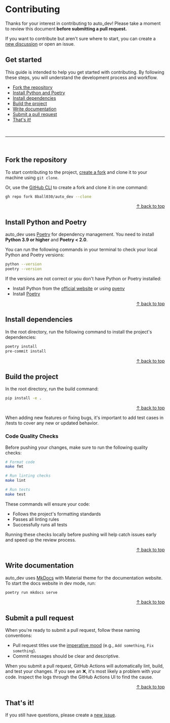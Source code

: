 # Contributing

Thanks for your interest in contributing to auto_dev! Please take a moment to review this document **before submitting a pull request.**

If you want to contribute but aren't sure where to start, you can create a [new discussion](https://github.com/8ball030/auto_dev/discussions) or open an issue.

## Get started

This guide is intended to help you get started with contributing. By following these steps, you will understand the development process and workflow.

- [Fork the repository](#fork-the-repository)
- [Install Python and Poetry](#install-python-and-poetry)
- [Install dependencies](#install-dependencies)
- [Build the project](#build-the-project)
- [Write documentation](#write-documentation)
- [Submit a pull request](#submit-a-pull-request)
- [That's it!](#thats-it)

<br>

---

<br>

## Fork the repository

To start contributing to the project, [create a fork](https://github.com/8ball030/auto_dev/fork) and clone it to your machine using `git clone`.

Or, use the [GitHub CLI](https://cli.github.com) to create a fork and clone it in one command:

```bash
gh repo fork 8ball030/auto_dev --clone
```

<div align="right">
  <a href="#get-started">&uarr; back to top</a></b>
</div>

## Install Python and Poetry

auto_dev uses [Poetry](https://python-poetry.org/) for dependency management. You need to install **Python 3.9 or higher** and **Poetry < 2.0**.

You can run the following commands in your terminal to check your local Python and Poetry versions:

```bash
python --version
poetry --version
```

If the versions are not correct or you don't have Python or Poetry installed:

- Install Python from the [official website](https://python.org) or using [pyenv](https://github.com/pyenv/pyenv)
- Install [Poetry](https://python-poetry.org/docs/#installation)

<div align="right">
  <a href="#get-started">&uarr; back to top</a></b>
</div>

## Install dependencies

In the root directory, run the following command to install the project's dependencies:

```bash
poetry install
pre-commit install
```

<div align="right">
  <a href="#get-started">&uarr; back to top</a></b>
</div>

## Build the project

In the root directory, run the build command:

```bash
pip install -e .
```

<div align="right">
  <a href="#get-started">&uarr; back to top</a></b>
</div>


When adding new features or fixing bugs, it's important to add test cases in /tests to cover any new or updated behavior.

### Code Quality Checks

Before pushing your changes, make sure to run the following quality checks:

```bash
# Format code
make fmt

# Run linting checks
make lint

# Run tests
make test
```

These commands will ensure your code:
- Follows the project's formatting standards
- Passes all linting rules
- Successfully runs all tests

Running these checks locally before pushing will help catch issues early and speed up the review process.

<div align="right">
  <a href="#get-started">&uarr; back to top</a></b>
</div>

## Write documentation

auto_dev uses [MkDocs](https://www.mkdocs.org/) with Material theme for the documentation website. To start the docs website in dev mode, run:

```bash
poetry run mkdocs serve
```

<div align="right">
  <a href="#get-started">&uarr; back to top</a></b>
</div>

## Submit a pull request

When you're ready to submit a pull request, follow these naming conventions:

- Pull request titles use the [imperative mood](https://en.wikipedia.org/wiki/Imperative_mood) (e.g., `Add something`, `Fix something`).
- Commit messages should be clear and descriptive.

When you submit a pull request, GitHub Actions will automatically lint, build, and test your changes. If you see an ❌, it's most likely a problem with your code. Inspect the logs through the GitHub Actions UI to find the cause.

<div align="right">
  <a href="#get-started">&uarr; back to top</a></b>
</div>

## That's it!

If you still have questions, please create a [new issue](https://github.com/8ball030/auto_dev/issues).